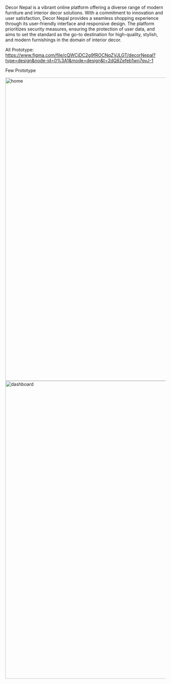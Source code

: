 Decor Nepal is a vibrant online platform offering a diverse range of modern furniture and interior decor solutions. 
With a commitment to innovation and user satisfaction, Decor Nepal provides a seamless shopping experience through its
user-friendly interface and responsive design. The platform prioritizes security measures, ensuring the protection of user data,
and aims to set the standard as the go-to destination for high-quality, stylish, and modern
furnishings in the domain of interior decor. 

All Prototype: https://www.figma.com/file/cQWCjDC2g9fROCNqZVJLGT/decorNepal?type=design&node-id=0%3A1&mode=design&t=2dQ8Zefeb1wn7qvJ-1

Few Prototype

<img width="952" alt="home" src="https://github.com/bibhakta21/WebDevelopment_Assignment/assets/90818271/695f4d2f-8cfd-41d0-80e4-6b15bb39519d">

<img width="935" alt="dashboard" src="https://github.com/bibhakta21/WebDevelopment_Assignment/assets/90818271/3106efb4-687f-49af-93af-4a89bc173d5d">

